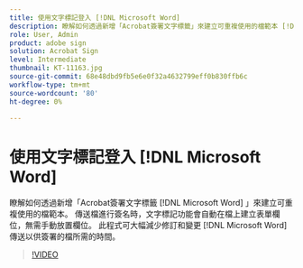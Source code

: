 ```yaml
---
title: 使用文字標記登入 [!DNL Microsoft Word]
description: 瞭解如何透過新增「Acrobat簽署文字標籤」來建立可重複使用的檔範本 [!DNL Microsoft Word]
role: User, Admin
product: adobe sign
solution: Acrobat Sign
level: Intermediate
thumbnail: KT-11163.jpg
source-git-commit: 68e48dbd9fb5e6e0f32a4632799eff0b830ffb6c
workflow-type: tm+mt
source-wordcount: '80'
ht-degree: 0%

---
```


# 使用文字標記登入 [!DNL Microsoft Word]

瞭解如何透過新增「Acrobat簽署文字標籤 [!DNL Microsoft Word] 」來建立可重複使用的檔範本。 傳送檔進行簽名時，文字標記功能會自動在檔上建立表單欄位，無需手動放置欄位。 此程式可大幅減少修訂和變更 [!DNL Microsoft Word] 傳送以供簽署的檔所需的時間。

>[!VIDEO](https://video.tv.adobe.com/v/3409482?hidetitle=true)
